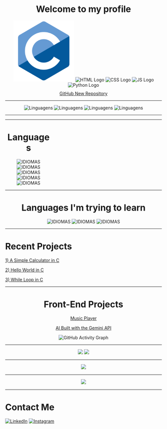 <div align="center">
<h1>Welcome to my profile</h1>
</div>

<div align="center">
  <img src="https://raw.githubusercontent.com/devicons/devicon/ca28c779441053191ff11710fe24a9e6c23690d6/icons/c/c-original.svg" alt="C Logo" width="196" />
  <img src="https://pink-kudu-590523.hostingersite.com/github/icons8-html.svg" alt="HTML Logo"/>
  <img src="https://pink-kudu-590523.hostingersite.com/github/icons8-css.svg" alt="CSS Logo"/>
  <img src="https://pink-kudu-590523.hostingersite.com/github/icons8-js.svg" alt="JS Logo"/>
  <img src="https://pink-kudu-590523.hostingersite.com/github/icons8-python.svg" alt="Python Logo"/>
</div>
<div align="center" style="margin: 10px">
  <a href="https://github.com/Giovani-Simple-Dev/C-Knowledge" align="center">GitHub New Repository</a>
</div>


---

<div align="center">
  
  ![Linguagens](https://img.shields.io/github/languages/top/Giovani-Simple-Dev/painel_consultas)
  ![Linguagens](https://img.shields.io/github/languages/top/Giovani-Simple-Dev/C-Knowledge)
  ![Linguagens](https://img.shields.io/github/languages/top/Giovani-Simple-Dev/Twitter-Clone)
  ![Linguagens](https://img.shields.io/github/languages/top/Giovani-Simple-Dev/netflix)

</div>

---

---

<div align="center" style="width: 150px;">
  <h1> Languages </h1>
  
  ![IDIOMAS](https://upload.wikimedia.org/wikipedia/commons/thumb/f/f3/Flag_of_Russia.svg/200px-Flag_of_Russia.png)
  ![IDIOMAS](https://upload.wikimedia.org/wikipedia/commons/thumb/a/a4/Flag_of_the_United_States.svg/230px-Flag_of_the_United_States.png)
  ![IDIOMAS](https://upload.wikimedia.org/wikipedia/commons/thumb/f/fc/Flag_of_Mexico.svg/230px-Flag_of_Mexico.png)
  ![IDIOMAS](https://upload.wikimedia.org/wikipedia/commons/thumb/0/0d/Flag_of_Saudi_Arabia.svg/200px-Flag_of_Saudi_Arabia.png)
  ![IDIOMAS](https://upload.wikimedia.org/wikipedia/commons/thumb/0/03/Flag_of_Italy.svg/200px-Flag_of_Italy.png)
</div>

---

<div align="center">
  <h1> Languages I'm trying to learn </h1>
  
  ![IDIOMAS](https://upload.wikimedia.org/wikipedia/commons/thumb/f/fa/Flag_of_the_People%27s_Republic_of_China.svg/200px-Flag_of_the_People%27s_Republic_of_China.png)
  ![IDIOMAS](https://upload.wikimedia.org/wikipedia/commons/thumb/5/5c/Flag_of_Greece.svg/200px-Flag_of_Greece.png)
  ![IDIOMAS](https://upload.wikimedia.org/wikipedia/commons/thumb/9/9e/Flag_of_Japan.svg/200px-Flag_of_Japan.png)
</div>

----

# Recent Projects


[1) A Simple Calculator in C](https://github.com/Giovani-Simple-Dev/C-Knowledge/blob/main/simple_calculator.c)

[2) Hello World in C](https://github.com/Giovani-Simple-Dev/C-Knowledge/blob/main/hello.c)

[3) While Loop in C](https://github.com/Giovani-Simple-Dev/C-Knowledge/blob/main/while_loop.c)

----

<div align="center">
  <h1>Front-End Projects</h1>
</div>

<div align="center">
<a href="https://pink-kudu-590523.hostingersite.com/Music%20Player/">Music Player</a>


<a href="https://pink-kudu-590523.hostingersite.com/IA">AI Built with the Gemini API</a>
</div>


<div align="center">
<img src="https://github-readme-activity-graph.vercel.app/graph?username=Giovani-Simple-Dev&bg_color=000000&color=ffffff&line=ffffff&point=ffffff&area=true&area_color=00ff00" alt="GitHub Activity Graph" />
</div>

---

<div align="center">
  <img src="https://github-readme-stats.vercel.app/api?username=Giovani-Simple-Dev&show_icons=true&theme=radical"/>
  <img src="https://github-readme-stats.vercel.app/api/top-langs/?username=Giovani-Simple-Dev&layout=compact&theme=radical"/>  
</div>

---

<div align="center">
  <img src="https://visitor-badge.laobi.icu/badge?page_id=Giovani-Simple-Dev"/>
</div>

---

<div align="center">
  <img src="https://github-profile-trophy.vercel.app/?username=Giovani-Simple-Dev&theme=light"/>
</div>

---

# Contact Me

[![LinkedIn](https://img.shields.io/badge/LinkedIn-0077B5?style=for-the-badge&logo=linkedin&logoColor=white)](https://www.linkedin.com/in/giovani-henrique-braz-nunes-232007264/) 
[![Instagram](https://img.shields.io/badge/Instagram-E1306C?style=for-the-badge&logo=instagram&logoColor=white)](https://www.instagram.com/giovani.henriq)



